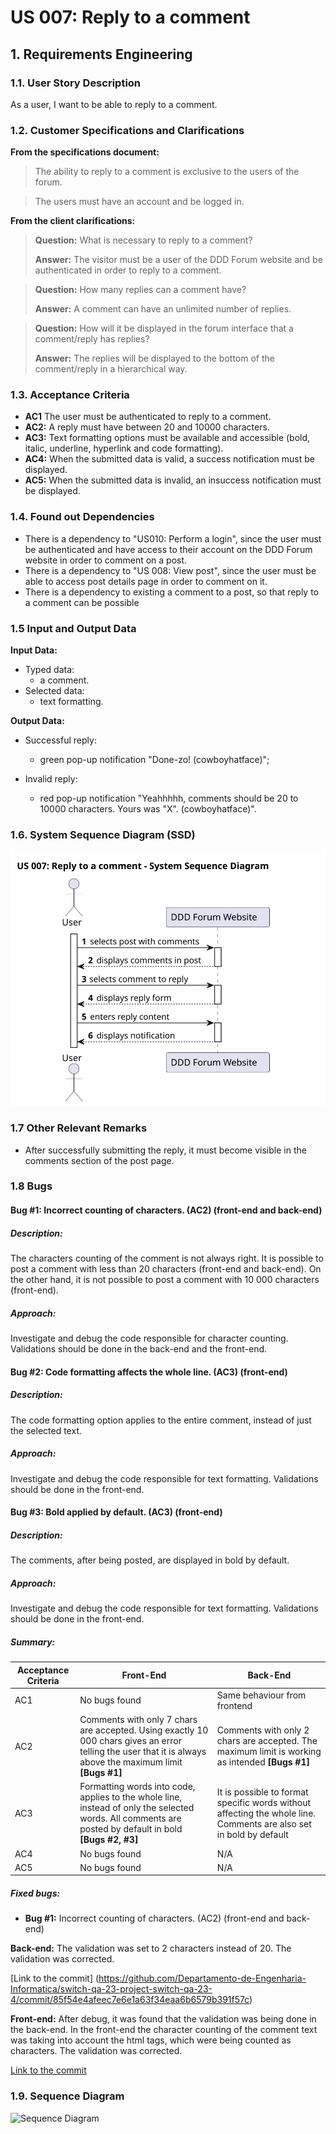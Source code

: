 # US 007: Reply to a comment

## 1. Requirements Engineering

### 1.1. User Story Description

As a user, I want to be able to reply to a comment.

### 1.2. Customer Specifications and Clarifications

**From the specifications document:**

> The ability to reply to a comment is exclusive to the users of the forum.

> The users must have an account and be logged in.

**From the client clarifications:**

> **Question:**
> What is necessary to reply to a comment?
>
> **Answer:**
> The visitor must be a user of the DDD Forum website and be authenticated in order to reply to a comment.

> **Question:**
> How many replies can a comment have?
>
> **Answer:**
> A comment can have an unlimited number of replies.

> **Question:**
> How will it be displayed in the forum interface that a comment/reply has replies?
>
> **Answer:**
> The replies will be displayed to the bottom of the comment/reply in a hierarchical way.

### 1.3. Acceptance Criteria

- **AC1** The user must be authenticated to reply to a comment.
- **AC2:** A reply must have between 20 and 10000 characters.
- **AC3:** Text formatting options must be available and accessible (bold, italic, underline, hyperlink and code formatting).
- **AC4:** When the submitted data is valid, a success notification must be displayed.
- **AC5:** When the submitted data is invalid, an insuccess notification must be displayed.

### 1.4. Found out Dependencies

- There is a dependency to "US010: Perform a login", since the user must be authenticated and have access to their account on the DDD Forum website in order to comment on a post.
- There is a dependency to "US 008: View post", since the user must be able to access post details page in order to comment on it.
- There is a dependency to existing a comment to a post, so that reply to a comment can be possible

### 1.5 Input and Output Data

**Input Data:**

- Typed data:
  - a comment.
- Selected data:
  - text formatting.

**Output Data:**

- Successful reply:

  - green pop-up notification "Done-zo! (cowboyhatface)";

- Invalid reply:
  - red pop-up notification "Yeahhhhh, comments should be 20 to 10000 characters. Yours was "X". (cowboyhatface)".

### 1.6. System Sequence Diagram (SSD)

![System Sequence Diagram](svg/us007-system-sequence-diagram.svg)

### 1.7 Other Relevant Remarks

- After successfully submitting the reply, it must become visible in the comments section of the post page.

### 1.8 Bugs

#### **Bug #1**: Incorrect counting of characters. (AC2) (front-end and back-end)

##### **Description:**

The characters counting of the comment is not always right. It is possible to post a comment with less than 20 characters (front-end and back-end).
On the other hand, it is not possible to post a comment with 10 000 characters (front-end).

##### **Approach:**

Investigate and debug the code responsible for character counting.
Validations should be done in the back-end and the front-end.

#### **Bug #2**: Code formatting affects the whole line. (AC3) (front-end)

##### **Description:**

The code formatting option applies to the entire comment, instead of just the selected text.

##### **Approach:**

Investigate and debug the code responsible for text formatting.
Validations should be done in the front-end.

#### **Bug #3**: Bold applied by default. (AC3) (front-end)

##### **Description:**

The comments, after being posted, are displayed in bold by default.

##### **Approach:**

Investigate and debug the code responsible for text formatting.
Validations should be done in the front-end.

##### **Summary:**

| Acceptance Criteria | Front-End                                                                                                                                                   | Back-End                                                                                                           |
| ------------------- | ----------------------------------------------------------------------------------------------------------------------------------------------------------- | ------------------------------------------------------------------------------------------------------------------ |
| AC1                 | No bugs found                                                                                                                                               | Same behaviour from frontend                                                                                       |
| AC2                 | Comments with only 7 chars are accepted. Using exactly 10 000 chars gives an error telling the user that it is always above the maximum limit **[Bugs #1]** | Comments with only 2 chars are accepted. The maximum limit is working as intended **[Bugs #1]**                    |
| AC3                 | Formatting words into code, applies to the whole line, instead of only the selected words. All comments are posted by default in bold **[Bugs #2, #3]**     | It is possible to format specific words without affecting the whole line. Comments are also set in bold by default |
| AC4                 | No bugs found                                                                                                                                               | N/A                                                                                                                |
| AC5                 | No bugs found                                                                                                                                               | N/A                                                                                                                |

##### **Fixed bugs:**

- **Bug #1:** Incorrect counting of characters. (AC2) (front-end and back-end)

**Back-end:** The validation was set to 2 characters instead of 20. The validation was corrected.

[Link to the commit] (https://github.com/Departamento-de-Engenharia-Informatica/switch-qa-23-project-switch-qa-23-4/commit/85f54e4afeec7e6e1a63f34eaa6b6579b391f57c)

**Front-end:** After debug, it was found that the validation was being done in the back-end.
In the front-end the character counting of the comment text was taking into account the html tags, which were being counted as characters. The validation was corrected.

[Link to the commit](https://github.com/Departamento-de-Engenharia-Informatica/switch-qa-23-project-switch-qa-23-4/commit/b44481269e3b5acfc6466c4842817fd6698c6120)

### 1.9. Sequence Diagram

![Sequence Diagram](../svg/us007-sequence-diagram.svg)
